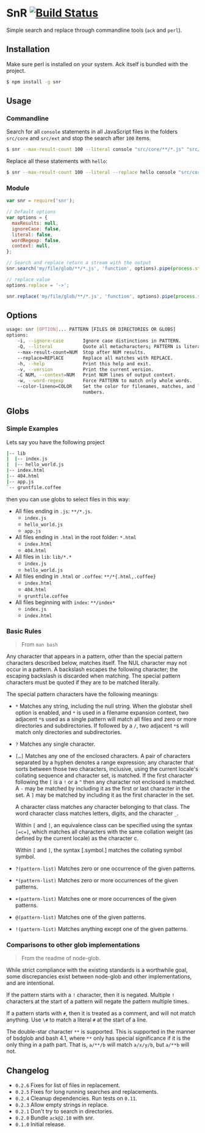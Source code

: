 # SnR [![Build Status](https://travis-ci.org/codio/snr.png)](https://travis-ci.org/codio/snr)

Simple search and replace through commandline tools (`ack` and `perl`).

## Installation

Make sure perl is installed on your system. Ack itself is bundled with the
project.

```bash
$ npm install -g snr
```

## Usage

### Commandline

Search for all `console` statements in all JavaScript files in the folders `src/core` and
`src/ext` and stop the search after `100` items.

```bash
$ snr --max-result-count 100 --literal console "src/core/**/*.js" "src/ext/**/*.js"
```

Replace all these statements with `hello`:
```bash
$ snr --max-result-count 100 --literal --replace hello console "src/core/**/*.js" "src/ext/**/*.js"
```


### Module

```js
var snr = require('snr');

// Default options
var options = {
  maxResults: null,
  ignoreCase: false,
  literal: false,
  wordRegexp: false,
  context: null,
};

// Search and replace return a stream with the output
snr.search('my/file/glob/**/*.js', 'function', options).pipe(process.stdout);

// replace value
options.replace = '->';

snr.replace('my/file/glob/**/*.js', 'function', options).pipe(process.stdout);
```

## Options

```bash
usage: snr [OPTION]... PATTERN [FILES OR DIRECTORIES OR GLOBS]
options:
    -i, --ignore-case       Ignore case distinctions in PATTERN.
    -Q, --literal           Quote all metacharacters; PATTERN is literal.
    --max-result-count=NUM  Stop after NUM results.
    --replace=REPlACE       Replace all matches with REPLACE.
    -h, --help              Print this help and exit.
    -v, --version           Print the current version.
    -C NUM, --context=NUM   Print NUM lines of output context.
    -w, --word-regexp       Force PATTERN to match only whole words.
    --color-lineno=COLOR    Set the color for filenames, matches, and line
                            numbers.
```



## Globs


### Simple Examples

Lets say you have the following project

```bash
|-- lib
|  |-- index.js
|  |-- hello_world.js
|-- index.html
|-- 404.html
|-- app.js
`-- gruntfile.coffee
```

then you can use globs to select files in this way:

* All files ending in `.js`: `**/*.js`.
  * `index.js`
  * `hello_world.js`
  * `app.js`
* All files ending in `.html` in the root folder: `*.html`
  * `index.html`
  * `404.html`
* All files in `lib`: `lib/*.*`
  * `index.js`
  * `hello_world.js`
* All files ending in `.html` or `.coffee`: `**/*{.html,.coffee}`
  * `index.html`
  * `404.html`
  * `gruntfile.coffee`
* All files beginning with `index`: `**/index*`
  * `index.js`
  * `index.html`

### Basic Rules

> From `man bash`

Any character that appears in a pattern, other than the special pattern characters described below,
matches itself. The NUL character may not occur in a pattern. A backslash escapes the following
character; the escaping backslash is discarded when matching. The special pattern characters must
be quoted if they are to be matched literally.

The special pattern characters have the following meanings:

* `*` Matches any string, including the null string. When the globstar shell option is enabled,
  and `*` is used in a filename expansion context, two adjacent `*`s used as a single pattern will
  match all files and zero or more directories and subdirectories. If followed by a `/`, two adjacent
  `*`s will match only directories and subdirectories.

* `?` Matches any single character.

* `[…]` Matches any one of the enclosed characters. A pair of characters separated by a hyphen denotes a
  range expression; any character that sorts between those two characters, inclusive, using the current locale's
  collating sequence and character set, is matched. If the first character following the `[` is a `!` or a `^`
  then any character not enclosed is matched. A `-` may be matched by including it as the first or last character
  in the set. A `]` may be matched by including it as the first character in the set.

  A character class matches any character belonging to that class. The word character class matches letters, digits,
  and the character `_`.

  Within `[` and `]`, an equivalence class can be specified using the syntax `[=c=]`, which matches all characters with
  the same collation weight (as defined by the current locale) as the character c.

  Within `[` and `]`, the syntax [.symbol.] matches the collating symbol symbol.

* `?(pattern-list)` Matches zero or one occurrence of the given patterns.

* `*(pattern-list)` Matches zero or more occurrences of the given patterns.

* `+(pattern-list)` Matches one or more occurrences of the given patterns.

* `@(pattern-list)` Matches one of the given patterns.

* `!(pattern-list)` Matches anything except one of the given patterns.

### Comparisons to other glob implementations

> From the readme of node-glob.


While strict compliance with the existing standards is a worthwhile
goal, some discrepancies exist between node-glob and other
implementations, and are intentional.

If the pattern starts with a `!` character, then it is negated. Multiple `!`
characters at the start of a pattern will negate the pattern multiple
times.

If a pattern starts with `#`, then it is treated as a comment, and
will not match anything.  Use `\#` to match a literal `#` at the
start of a line.

The double-star character `**` is supported. This is supported in the manner of
bsdglob and bash 4.1, where `**` only has special significance if it is the only
thing in a path part.  That is, `a/**/b` will match `a/x/y/b`, but
`a/**b` will not.

## Changelog

* `0.2.6` Fixes for list of files in replacement.
* `0.2.5` Fixes for long running searches and replacements.
* `0.2.4` Cleanup dependencies. Run tests on `0.11`.
* `0.2.3` Allow empty strings in replace.
* `0.2.1` Don't try to search in directories.
* `0.2.0` Bundle `ack@2.10` with snr.
* `0.1.0` Initial release.
